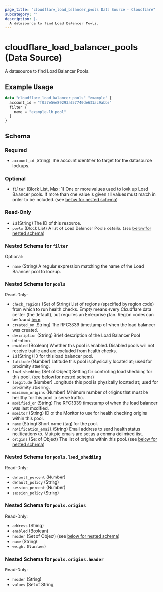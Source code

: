```yaml
---
page_title: "cloudflare_load_balancer_pools Data Source - Cloudflare"
subcategory: ""
description: |-
  A datasource to find Load Balancer Pools.
---
```


# cloudflare_load_balancer_pools (Data Source)

A datasource to find Load Balancer Pools.

## Example Usage

```terraform
data "cloudflare_load_balancer_pools" "example" {
  account_id = "f037e56e89293a057740de681ac9abbe"
  filter {
    name = "example-lb-pool"
  }
}
```
<!-- schema generated by tfplugindocs -->
## Schema

### Required

- `account_id` (String) The account identifier to target for the datasource lookups.

### Optional

- `filter` (Block List, Max: 1) One or more values used to look up Load Balancer pools. If more than one value is given all values must match in order to be included. (see [below for nested schema](#nestedblock--filter))

### Read-Only

- `id` (String) The ID of this resource.
- `pools` (Block List) A list of Load Balancer Pools details. (see [below for nested schema](#nestedblock--pools))

<a id="nestedblock--filter"></a>
### Nested Schema for `filter`

Optional:

- `name` (String) A regular expression matching the name of the Load Balancer pool to lookup.


<a id="nestedblock--pools"></a>
### Nested Schema for `pools`

Read-Only:

- `check_regions` (Set of String) List of regions (specified by region code) from which to run health checks. Empty means every Cloudflare data center (the default), but requires an Enterprise plan. Region codes can be found [here](https://support.cloudflare.com/hc/en-us/articles/115000540888-Load-Balancing-Geographic-Regions).
- `created_on` (String) The RFC3339 timestamp of when the load balancer was created.
- `description` (String) Brief description of the Load Balancer Pool intention.
- `enabled` (Boolean) Whether this pool is enabled. Disabled pools will not receive traffic and are excluded from health checks.
- `id` (String) ID for this load balancer pool.
- `latitude` (Number) Latitude this pool is physically located at; used for proximity steering.
- `load_shedding` (Set of Object) Setting for controlling load shedding for this pool. (see [below for nested schema](#nestedatt--pools--load_shedding))
- `longitude` (Number) Longitude this pool is physically located at; used for proximity steering.
- `minimum_origins` (Number) Minimum number of origins that must be healthy for this pool to serve traffic.
- `modified_on` (String) The RFC3339 timestamp of when the load balancer was last modified.
- `monitor` (String) ID of the Monitor to use for health checking origins within this pool.
- `name` (String) Short name (tag) for the pool.
- `notification_email` (String) Email address to send health status notifications to. Multiple emails are set as a comma delimited list.
- `origins` (Set of Object) The list of origins within this pool. (see [below for nested schema](#nestedatt--pools--origins))

<a id="nestedatt--pools--load_shedding"></a>
### Nested Schema for `pools.load_shedding`

Read-Only:

- `default_percent` (Number)
- `default_policy` (String)
- `session_percent` (Number)
- `session_policy` (String)


<a id="nestedatt--pools--origins"></a>
### Nested Schema for `pools.origins`

Read-Only:

- `address` (String)
- `enabled` (Boolean)
- `header` (Set of Object) (see [below for nested schema](#nestedobjatt--pools--origins--header))
- `name` (String)
- `weight` (Number)

<a id="nestedobjatt--pools--origins--header"></a>
### Nested Schema for `pools.origins.header`

Read-Only:

- `header` (String)
- `values` (Set of String)


